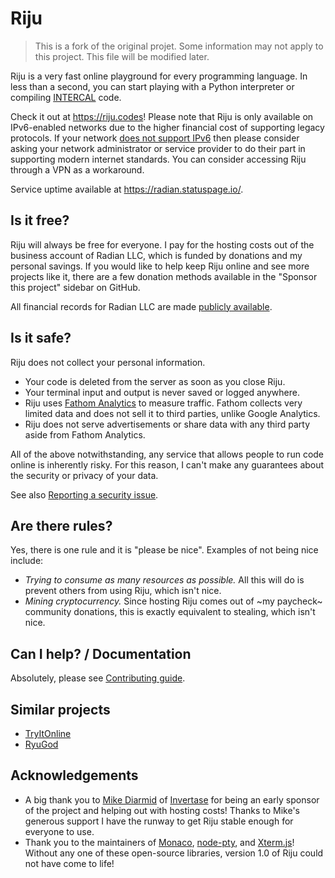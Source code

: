 # Riju

> This is a fork of the original projet. Some information may not apply to this project. This file will be modified later.

Riju is a very fast online playground for every programming language.
In less than a second, you can start playing with a Python interpreter
or compiling [INTERCAL](https://en.wikipedia.org/wiki/INTERCAL) code.

Check it out at <https://riju.codes>! Please note that Riju is only
available on IPv6-enabled networks due to the higher financial cost of
supporting legacy protocols. If your network [does not support
IPv6](https://test-ipv6.com/) then please consider asking your network
administrator or service provider to do their part in supporting
modern internet standards. You can consider accessing Riju through a
VPN as a workaround.

Service uptime available at <https://radian.statuspage.io/>.

## Is it free?

Riju will always be free for everyone. I pay for the hosting costs out
of the business account of Radian LLC, which is funded by donations
and my personal savings. If you would like to help keep Riju online
and see more projects like it, there are a few donation methods
available in the "Sponsor this project" sidebar on GitHub.

All financial records for Radian LLC are made [publicly
available](https://github.com/radian-software/financials).

## Is it safe?

Riju does not collect your personal information.

* Your code is deleted from the server as soon as you close Riju.
* Your terminal input and output is never saved or logged anywhere.
* Riju uses [Fathom Analytics](https://usefathom.com/) to measure
  traffic. Fathom collects very limited data and does not sell it to
  third parties, unlike Google Analytics.
* Riju does not serve advertisements or share data with any third
  party aside from Fathom Analytics.

All of the above notwithstanding, any service that allows people to
run code online is inherently risky. For this reason, I can't make any
guarantees about the security or privacy of your data.

See also [Reporting a security issue](SECURITY.md).

## Are there rules?

Yes, there is one rule and it is "please be nice". Examples of not
being nice include:

* *Trying to consume as many resources as possible.* All this will do
  is prevent others from using Riju, which isn't nice.
* *Mining cryptocurrency.* Since hosting Riju comes out of ~my
  paycheck~ community donations, this is exactly equivalent to
  stealing, which isn't nice.

## Can I help? / Documentation

Absolutely, please see [Contributing guide](CONTRIBUTING.md).

## Similar projects

* [TryItOnline](https://tio.run/)
* [RyuGod](https://www.ryugod.com/)

## Acknowledgements

* A big thank you to [Mike Diarmid](https://github.com/Salakar) of
  [Invertase](https://github.com/invertase) for being an early sponsor
  of the project and helping out with hosting costs! Thanks to Mike's
  generous support I have the runway to get Riju stable enough for
  everyone to use.
* Thank you to the maintainers of
  [Monaco](https://github.com/microsoft/monaco-editor),
  [node-pty](https://github.com/microsoft/node-pty), and
  [Xterm.js](https://github.com/xtermjs/xterm.js/)! Without any one of
  these open-source libraries, version 1.0 of Riju could not have come
  to life!
